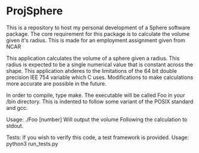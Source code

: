 # ProjSphere
This is a repository to host my personal development of a Sphere software package. The core requirement for this package is to calculate the volume given it's radius.  This is made for an employment assignment given from NCAR

This application calculates the volume of a sphere given a radius. This radius is expected to be a single numerical value that is constant across the shape. This application ahderes to the limitations of the 64 bit double precision IEE 754 variable which C uses. Modifications to make calculations more accurate are possible in the future. 

In order to compile, type make. The executable will be called Foo in your /bin directory. This is indented to follow some variant of the POSIX standard and gcc. 

Usage: ./Foo [number] Will output the volume Following the calculation to stdout. 

Tests: 
If you wish to verify this code, a test framework is provided. 
Usage: python3 run_tests.py